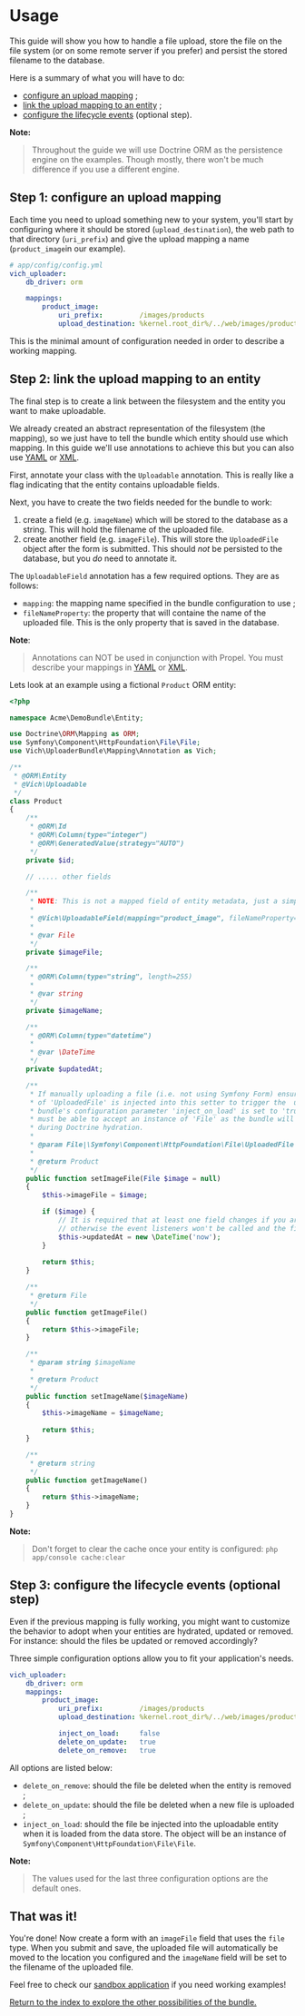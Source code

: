 Usage
=====

This guide will show you how to handle a file upload, store the file on the file
system (or on some remote server if you prefer) and persist the stored filename
to the database.

Here is a summary of what you will have to do:

  * [configure an upload mapping](#step-1-configure-an-upload-mapping) ;
  * [link the upload mapping to an entity](#step-2-link-the-upload-mapping-to-an-entity) ;
  * [configure the lifecycle events](#step-3-configure-the-lifecycle-events-optional-step) (optional step).

**Note:**

> Throughout the guide we will use Doctrine ORM as the persistence engine on
> the examples. Though mostly, there won't be much difference if you use a
> different engine.

## Step 1: configure an upload mapping

Each time you need to upload something new to your system, you'll start by
configuring where it should be stored (`upload_destination`), the web path to
that directory (`uri_prefix`) and give the upload mapping a name
(`product_image`in our example).

``` yaml
# app/config/config.yml
vich_uploader:
    db_driver: orm

    mappings:
        product_image:
            uri_prefix:         /images/products
            upload_destination: %kernel.root_dir%/../web/images/products
```

This is the minimal amount of configuration needed in order to describe a
working mapping.


## Step 2: link the upload mapping to an entity

The final step is to create a link between the filesystem and the entity you
want to make uploadable.

We already created an abstract representation of the filesystem (the mapping),
so we just have to tell the bundle which entity should use which mapping. In
this guide we'll use annotations to achieve this but you can also use
[YAML](mapping/yaml.md) or [XML](mapping/xml.md).

First, annotate your class with the `Uploadable` annotation. This is really like
a flag indicating that the entity contains uploadable fields.

Next, you have to create the two fields needed for the bundle to work:

  1. create a field (e.g. `imageName`) which will be stored to the database as a
     string. This will hold the filename of the uploaded file.
  2. create another field (e.g. `imageFile`). This will store the `UploadedFile`
     object after the form is submitted. This should *not* be persisted to the
     database, but you *do* need to annotate it.

The `UploadableField` annotation has a few required options. They are as follows:

  * `mapping`: the mapping name specified in the bundle configuration to use ;
  * `fileNameProperty`: the property that will containe the name of the
    uploaded file. This is the only property that is saved in the database.

**Note**:

> Annotations can NOT be used in conjunction with Propel. You must describe your
> mappings in [YAML](mapping/yaml.md) or [XML](mapping/xml.md).

Lets look at an example using a fictional `Product` ORM entity:

``` php
<?php

namespace Acme\DemoBundle\Entity;

use Doctrine\ORM\Mapping as ORM;
use Symfony\Component\HttpFoundation\File\File;
use Vich\UploaderBundle\Mapping\Annotation as Vich;

/**
 * @ORM\Entity
 * @Vich\Uploadable
 */
class Product
{
    /**
     * @ORM\Id
     * @ORM\Column(type="integer")
     * @ORM\GeneratedValue(strategy="AUTO")
     */
    private $id;

    // ..... other fields

    /**
     * NOTE: This is not a mapped field of entity metadata, just a simple property.
     * 
     * @Vich\UploadableField(mapping="product_image", fileNameProperty="imageName")
     * 
     * @var File
     */
    private $imageFile;

    /**
     * @ORM\Column(type="string", length=255)
     *
     * @var string
     */
    private $imageName;

    /**
     * @ORM\Column(type="datetime")
     *
     * @var \DateTime
     */
    private $updatedAt;

    /**
     * If manually uploading a file (i.e. not using Symfony Form) ensure an instance
     * of 'UploadedFile' is injected into this setter to trigger the  update. If this
     * bundle's configuration parameter 'inject_on_load' is set to 'true' this setter
     * must be able to accept an instance of 'File' as the bundle will inject one here
     * during Doctrine hydration.
     *
     * @param File|\Symfony\Component\HttpFoundation\File\UploadedFile $image
     *
     * @return Product
     */
    public function setImageFile(File $image = null)
    {
        $this->imageFile = $image;

        if ($image) {
            // It is required that at least one field changes if you are using doctrine
            // otherwise the event listeners won't be called and the file is lost
            $this->updatedAt = new \DateTime('now');
        }
        
        return $this;
    }

    /**
     * @return File
     */
    public function getImageFile()
    {
        return $this->imageFile;
    }

    /**
     * @param string $imageName
     *
     * @return Product
     */
    public function setImageName($imageName)
    {
        $this->imageName = $imageName;
        
        return $this;
    }

    /**
     * @return string
     */
    public function getImageName()
    {
        return $this->imageName;
    }
}
```

**Note:**

> Don't forget to clear the cache once your entity is configured: `php app/console cache:clear`


## Step 3: configure the lifecycle events (optional step)

Even if the previous mapping is fully working, you might want to customize the
behavior to adopt when your entities are hydrated, updated or removed. For
instance: should the files be updated or removed accordingly?

Three simple configuration options allow you to fit your application's needs.

``` yaml
vich_uploader:
    db_driver: orm
    mappings:
        product_image:
            uri_prefix:         /images/products
            upload_destination: %kernel.root_dir%/../web/images/products

            inject_on_load:     false
            delete_on_update:   true
            delete_on_remove:   true
```

All options are listed below:

  * `delete_on_remove`: should the file be deleted when the entity is removed ;
  * `delete_on_update`: should the file be deleted when a new file is uploaded ;
  * `inject_on_load`: should the file be injected into the uploadable entity
    when it is loaded from the data store. The object will be an instance of
    `Symfony\Component\HttpFoundation\File\File`.

**Note:**

> The values used for the last three configuration options are the default ones.


## That was it!

You're done! Now create a form with an `imageFile` field that uses the `file`
type.
When you submit and save, the uploaded file will automatically be moved to the
location you configured and the `imageName` field will be set to the filename of
the uploaded file.

Feel free to check our [sandbox application](https://github.com/K-Phoen/Vich-Uploader-Sandbox)
if you need working examples!

[Return to the index to explore the other possibilities of the bundle.](index.md)

